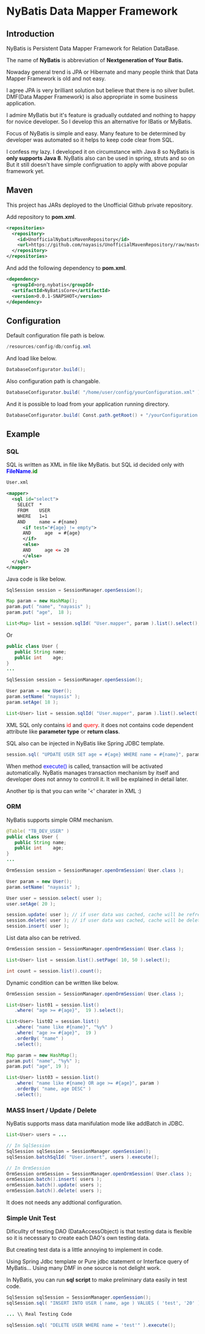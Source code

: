 # NyBatis Data Mapper Framework

## Introduction

NyBatis is Persistent Data Mapper Framework for Relation DataBase.
 
The name of **NyBatis** is abbreviation of **Nextgeneration of Your Batis.**

Nowaday general trend is JPA or Hibernate and many people think that Data Mapper Framework is old and not easy.

I agree JPA is very brilliant solution but believe that there is no silver bullet. DMF(Data Mapper Framework) is also appropriate in some business application.

I admire MyBatis but it's feature is gradually outdated and nothing to happy for novice developer.
So I develop this an alternative for IBatis or MyBatis. 

Focus of NyBatis is simple and easy. Many feature to be determined by developer was automated so it helps to keep code clear from SQL.

I confess my lazy. I developed it on circumstance with Java 8 so NyBatis is **only supports Java 8**.
NyBatis also can be used in spring, struts and so on But it still doesn't have simple configruation to apply with above popular framework yet. 


## Maven ##

This project has JARs deployed to the Unofficial Github private repository.

Add repository to **pom.xml**.

```xml
<repositories>
  <repository>
    <id>UnofficialNybatisMavenRepository</id>
    <url>https://github.com/nayasis/UnofficialMavenRepository/raw/master/</url>
  </repository>
</repositories>
```

And add the following dependency to **pom.xml**.

```xml
<dependency>
  <groupId>org.nybatis</groupId>
  <artifactId>NyBatisCore</artifactId>
  <version>0.0.1-SNAPSHOT</version>
</dependency>
```

## Configuration ##

Default configuration file path is below.

```java
/resources/config/db/config.xml
```

And load like below.

```java
DatabaseConfigurator.build();
```

Also configuration path is changable.
```java
DatabaseConfigurator.build( "/home/user/config/yourConfiguration.xml" );
```

And it is possible to load from your application running directory.

```java
DatabaseConfigurator.build( Const.path.getRoot() + "/yourConfiguration.xml" );
```


## Example ##

### SQL ###

SQL is written as XML in file like MyBatis. but SQL id decided only with **<font color="blue">FileName</font><font color="red">.</font><font color="green">id</font>**


```xml
User.xml

<mapper>
  <sql id="select">
    SELECT  *
    FROM    USER
    WHERE   1=1
    AND     name = #{name}
      <if test="#{age} != empty">
      AND     age  = #{age}
      </if>
      <else>
      AND     age <= 20
      </else>
  </sql>
</mapper>
```

Java code is like below.

```java
SqlSession session = SessionManager.openSession();

Map param = new HashMap();
param.put( "name", "nayasis" );
param.put( "age",  18 );

List<Map> list = session.sqlId( "User.mapper", param ).list().select();
```

Or 

```java
public class User {
   public String name;
   public int    age;
}
...

SqlSession session = SessionManager.openSession();

User param = new User();
param.setName( "nayasis" );
param.setAge( 18 );

List<User> list = session.sqlId( "User.mapper", param ).list().select( User.class );

```

XML SQL only contains <font color="red">id</font> and <font color="red">query</font>. it does not contains code dependent attribute like **parameter type** or **return class**.


SQL also can be injected in NyBatis like Spring JDBC template.

```java
session.sql( "UPDATE USER SET age = #{age} WHERE name = #{name}", param ).execute();
```

When method <font color=blue>execute()</font> is called, transaction will be activated automatically. NyBatis manages transaction mechanism by itself and developer does not annoy to controll it. It will be explained in detail later.


Another tip is that you can write '<' charater in XML :)
 
 
### ORM ###

NyBatis supports simple ORM mechanism.


```java
@Table( "TB_DEV_USER" )
public class User {
   public String name;
   public int    age;
}
...

OrmSession session = SessionManager.openOrmSession( User.class );

User param = new User();
param.setName( "nayasis" );

User user = session.select( user );
user.setAge( 20 );

session.update( user ); // if user data was cached, cache will be refreshed.
session.delete( user ); // if user data was cached, cache will be deleted.
session.insert( user );

```

List data also can be retrived.

```java
OrmSession session = SessionManager.openOrmSession( User.class );

List<User> list = session.list().setPage( 10, 50 ).select();

int count = session.list().count();

```

Dynamic condition can be written like below.

```java
OrmSession session = SessionManager.openOrmSession( User.class );

List<User> list01 = session.list()
   .where( "age >= #{age}",  19 ).select();

List<User> list02 = session.list()
   .where( "name like #{name}", "%y%" )
   .where( "age >= #{age}",  19 )
   .orderBy( "name" )
   .select();

Map param = new HashMap();
param.put( "name", "%y%" );
param.put( "age", 19 );

List<User> list03 = session.list()
   .where( "name like #{name} OR age >= #{age}", param )
   .orderBy( "name, age DESC" )
   .select();
```

### MASS Insert / Update / Delete ###

NyBatis supports mass data manifulation mode like addBatch in JDBC.
 
```java
List<User> users = ...

// In SqlSession
SqlSession sqlSession = SessionManager.openSession();
sqlSession.batchSqlId( "User.insert", users ).execute();

// In OrmSession
OrmSession ormSession = SessionManager.openOrmSession( User.class );
ormSession.batch().insert( users );
ormSession.batch().update( users );
ormSession.batch().delete( users );
```

It does not needs any addtional configuration.
 
### Simple Unit Test ###

Dificullty of testing DAO (DataAccessObject) is that testing data is flexible so it is necessary to create each DAO's own testing data.

But creating test data is a little annoying to implement in code.
 
Using Spring Jdbc template or Pure jdbc statement or Interface query of MyBatis... Using many DMF in one source is not delight work.


In NyBatis, you can run **sql script** to make preliminary data easily in test code.  
 
```java
SqlSession sqlSession = SessionManager.openSession();
sqlSession.sql( "INSERT INTO USER ( name, age ) VALUES ( 'test', '20' )" ).execute();

... \\ Real Testing Code

sqlSession.sql( "DELETE USER WHERE name = 'test'" ).execute();

```


